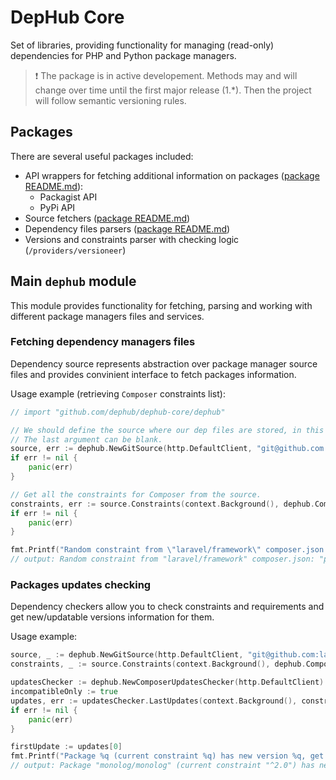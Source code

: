 # DepHub Core

Set of libraries, providing functionality for managing (read-only) dependencies for PHP and Python package managers.

> :exclamation: The package is in active developement. Methods may and will change over time until the first major release (1.\*). Then the project will follow semantic versioning rules.

## Packages

There are several useful packages included:

- API wrappers for fetching additional information on packages ([package README.md](/providers/api/README.md)):
  - Packagist API
  - PyPi API
- Source fetchers ([package README.md](/providers/fetchers/README.md))
- Dependency files parsers ([package README.md](/providers/parsers/README.md))
- Versions and constraints parser with checking logic (`/providers/versioneer`)

## Main `dephub` module

This module provides functionality for fetching, parsing and working with different package managers files and services.

### Fetching dependency managers files

Dependency source represents abstraction over package manager source files and provides convinient interface to fetch packages information.

Usage example (retrieving `Composer` constraints list):

```go
// import "github.com/dephub/dephub-core/dephub"

// We should define the source where our dep files are stored, in this example we will use the Git source.
// The last argument can be blank.
source, err := dephub.NewGitSource(http.DefaultClient, "git@github.com:laravel/framework.git", "master")
if err != nil {
    panic(err)
}

// Get all the constraints for Composer from the source.
constraints, err := source.Constraints(context.Background(), dephub.ComposerType)
if err != nil {
    panic(err)
}

fmt.Printf("Random constraint from \"laravel/framework\" composer.json: %q:%q \n", constraints[0].Name, constraints[0].Version)
// output: Random constraint from "laravel/framework" composer.json: "psr/simple-cache":"^1.0"
```

### Packages updates checking

Dependency checkers allow you to check constraints and requirements and get new/updatable versions information for them.

Usage example:

```go
source, _ := dephub.NewGitSource(http.DefaultClient, "git@github.com:laravel/framework.git", "master")
constraints, _ := source.Constraints(context.Background(), dephub.ComposerType)

updatesChecker := dephub.NewComposerUpdatesChecker(http.DefaultClient)
incompatibleOnly := true
updates, err := updatesChecker.LastUpdates(context.Background(), constraints, incompatibleOnly)
if err != nil {
    panic(err)
}

firstUpdate := updates[0]
fmt.Printf("Package %q (current constraint %q) has new version %q, get info on %q", firstUpdate.Name, firstUpdate.CurrentConstraint, firstUpdate.Version, firstUpdate.URL)
// output: Package "monolog/monolog" (current constraint "^2.0") has new version "2.2.0", get info on "https://github.com/Seldaek/monolog.git"
```
